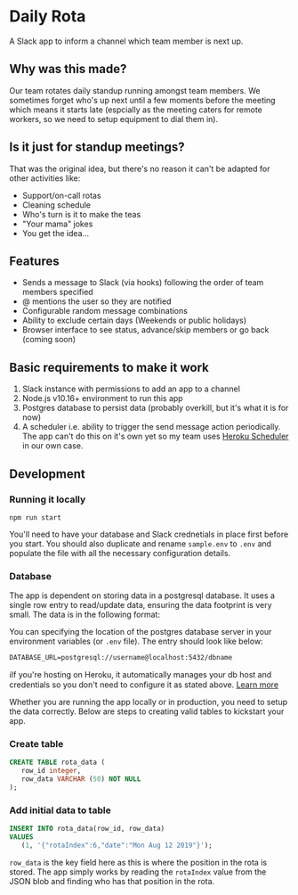 # Daily Rota

A Slack app to inform a channel which team member is next up.

## Why was this made?
Our team rotates daily standup running amongst team members. We sometimes forget who's up next until a few moments before the meeting which means it starts late (espcially as the meeting caters for remote workers, so we need to setup equipment to dial them in).

## Is it just for standup meetings?
That was the original idea, but there's no reason it can't be adapted for other activities like:
* Support/on-call rotas
* Cleaning schedule
* Who's turn is it to make the teas
* "Your mama" jokes
* You get the idea...

## Features
* Sends a message to Slack (via hooks) following the order of team members specified
* @ mentions the user so they are notified
* Configurable random message combinations
* Ability to exclude certain days (Weekends or public holidays)
* Browser interface to see status, advance/skip members or go back (coming soon)

## Basic requirements to make it work
1. Slack instance with permissions to add an app to a channel
1. Node.js v10.16+ environment to run this app
1. Postgres database to persist data (probably overkill, but it's what it is for now)
1. A scheduler i.e. ability to trigger the send message action periodically. The app can't do this on it's own yet so my team uses [Heroku Scheduler](https://elements.heroku.com/addons/scheduler) in our own case.

## Development

### Running it locally

```npm run start```

You'll need to have your database and Slack crednetials in place first before you start. You should also duplicate and rename `sample.env` to `.env` and populate the file with all the necessary configuration details.

### Database

The app is dependent on storing data in a postgresql database. It uses a single row entry to read/update data, ensuring the data footprint is very small. The data is in the following format:



You can specifying the location of the postgres database server in your environment variables (or `.env` file). The entry should look like below:
```
DATABASE_URL=postgresql://username@localhost:5432/dbname
```
ℹ️If you're hosting on Heroku, it automatically manages your db host and credentials so you don't need to configure it as stated above. [Learn more](https://www.heroku.com/postgres)

Whether you are running the app locally or in production, you need to setup the data correctly. Below are steps to creating valid tables to kickstart your app.
### Create table

```sql
CREATE TABLE rota_data (
   row_id integer,
   row_data VARCHAR (50) NOT NULL
);
```

### Add initial data to table

```sql
INSERT INTO rota_data(row_id, row_data)
VALUES
   (1, '{"rotaIndex":6,"date":"Mon Aug 12 2019"}');
```
`row_data` is the key field here as this is where the position in the rota is stored. The app simply works by reading the `rotaIndex` value from the JSON blob and finding who has that position in the rota.

